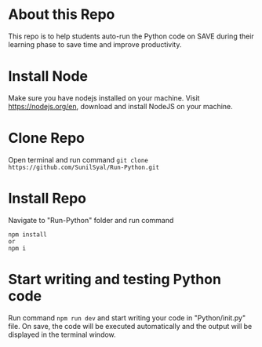 # About this Repo

This repo is to help students auto-run the Python code on SAVE during their learning phase to save time and improve productivity.

# Install Node

Make sure you have nodejs installed on your machine.
Visit https://nodejs.org/en, download and install NodeJS on your machine.

# Clone Repo

Open terminal and run command
`git clone https://github.com/SunilSyal/Run-Python.git`

# Install Repo

Navigate to "Run-Python" folder and run command

```
npm install
or
npm i
```

# Start writing and testing Python code

Run command `npm run dev` and start writing your code in "Python/init.py" file. On save, the code will be executed automatically and the output will be displayed in the terminal window.
